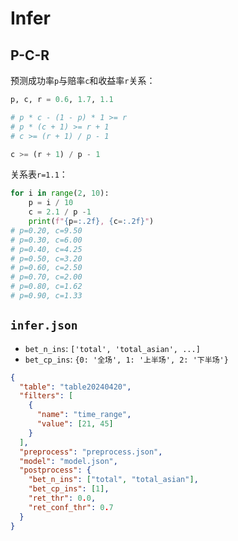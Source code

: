 # Infer

## P-C-R

预测成功率`p`与赔率`c`和收益率`r`关系：

```python
p, c, r = 0.6, 1.7, 1.1

# p * c - (1 - p) * 1 >= r
# p * (c + 1) >= r + 1
# c >= (r + 1) / p - 1

c >= (r + 1) / p - 1
```

关系表`r=1.1`：

```python
for i in range(2, 10):
    p = i / 10
    c = 2.1 / p -1
    print(f"{p=:.2f}, {c=:.2f}")
# p=0.20, c=9.50
# p=0.30, c=6.00
# p=0.40, c=4.25
# p=0.50, c=3.20
# p=0.60, c=2.50
# p=0.70, c=2.00
# p=0.80, c=1.62
# p=0.90, c=1.33
```

## `infer.json`

- `bet_n_ins`: `['total', 'total_asian', ...]`
- `bet_cp_ins`: `{0: '全场', 1: '上半场', 2: '下半场'}`

```json
{
  "table": "table20240420",
  "filters": [
    {
      "name": "time_range",
      "value": [21, 45]
    }
  ],
  "preprocess": "preprocess.json",
  "model": "model.json",
  "postprocess": {
    "bet_n_ins": ["total", "total_asian"],
    "bet_cp_ins": [1],
    "ret_thr": 0.0,
    "ret_conf_thr": 0.7
  }
}
```

